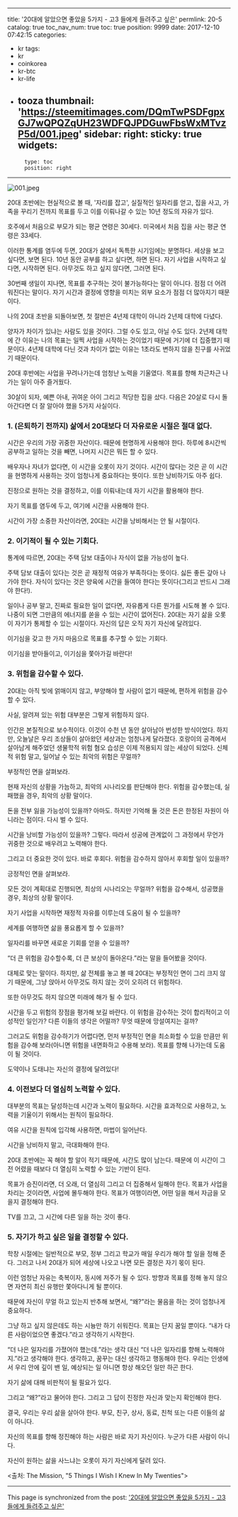 
---
title: '20대에 알았으면 좋았을 5가지 - 고3 들에게 들려주고 싶은'
permlink: 20-5
catalog: true
toc_nav_num: true
toc: true
position: 9999
date: 2017-12-10 07:42:15
categories:
- kr
tags:
- kr
- coinkorea
- kr-btc
- kr-life
- tooza
thumbnail: 'https://steemitimages.com/DQmTwPSDFgpxGJ7wQPQZqUH23WDFQJPDGuwFbsWxMTvzP5d/001.jpeg'
sidebar:
    right:
        sticky: true
widgets:
    -
        type: toc
        position: right
---


![001.jpeg](https://steemitimages.com/DQmTwPSDFgpxGJ7wQPQZqUH23WDFQJPDGuwFbsWxMTvzP5d/001.jpeg)


20대 초반에는 현실적으로 볼 때, '자리를 잡고', 실질적인 일자리를 얻고, 집을 사고, 가족을 꾸리기 전까지 목표를 두고 이를 이뤄나갈 수 있는 10년 정도의 자유가 있다.
  
호주에서 처음으로 부모가 되는 평균 연령은 30세다. 미국에서 처음 집을 사는 평균 연령은 33세다.
  
이러한 통계를 염두에 두면, 20대가 삶에서 독특한 시기임에는 분명하다. 세상을 보고 싶다면, 보면 된다. 10년 동안 공부를 하고 싶다면, 하면 된다. 자기 사업을 시작하고 싶다면, 시작하면 된다. 아무것도 하고 싶지 않다면, 그러면 된다. 
  
30번째 생일이 지나면, 목표를 추구하는 것이 불가능하다는 말이 아니다. 점점 더 어려워진다는 말이다. 자기 시간과 결정에 영향을 미치는 외부 요소가 점점 더 많아지기 때문이다. 
  
나의 20대 초반을 되돌아보면, 첫 절반은 4년제 대학이 아니라 2년제 대학에 다녔다. 
  
양자가 차이가 있냐는 사람도 있을 것이다. 그럴 수도 있고, 아닐 수도 있다. 2년제 대학에 간 이유는 나의 목표는 일찍 사업을 시작하는 것이었기 때문에 거기에 더 집중했기 때문이다. 4년제 대학에 다닌 것과 차이가 없는 이유는 1초라도 변하지 않을 친구를 사귀었기 때문이다. 
  
20대 후반에는 사업을 꾸려나가는데 엄청난 노력을 기울였다. 목표를 향해 차근차근 나가는 일이 아주 즐거웠다.
  
30살이 되자, 예쁜 아내, 귀여운 아이 그리고 적당한 집을 샀다. 다음은 20살로 다시 돌아간다면 더 잘 알아야 했을 5가지 사실이다. 
  
### 1. (은퇴하기 전까지) 삶에서 20대보다 더 자유로운 시절은 절대 없다.   
시간은 우리의 가장 귀중한 자산이다. 때문에 현명하게 사용해야 한다.
하루에 8시간씩 공부하고 일하는 것을 빼면, 나머지 시간은 뭐든 할 수 있다. 
  
배우자나 자녀가 없다면, 이 시간을 오롯이 자기 것이다. 시간이 많다는 것은 곧 이 시간을 현명하게 사용하는 것이 엄청나게 중요하다는 뜻이다. 또한 낭비하기도 아주 쉽다. 
  
진정으로 원하는 것을 결정하고, 이를 이뤄내는데 자기 시간을 활용해야 한다. 
  
자기 목표를 염두에 두고, 여기에 시간을 사용해야 한다. 

시간이 가장 소중한 자산이라면, 20대는 시간을 낭비해서는 안 될 시절이다. 
  
### 2. 이기적이 될 수 있는 기회다. 
  
통계에 따르면, 20대는 주택 담보 대출이나 자식이 없을 가능성이 높다. 
  
주택 담보 대출이 있다는 것은 곧 재정적 여유가 부족하다는 뜻이다. 싫든 좋든 갚아 나가야 한다. 자식이 있다는 것은 양육에 시간을 들여야 한다는 뜻이다(그리고 반드시 그래야 한다!). 
  
일이나 공부 말고, 진짜로 필요한 일이 없다면, 자유롭게 다른 뭔가를 시도해 볼 수 있다. 나중이 되면 그만큼의 에너지를 쏟을 수 있는 시간이 없어진다. 20대는 자기 삶을 오롯이 자기가 통제할 수 있는 시절이다. 자신의 답은 오직 자기 자신에 달려있다. 
  
이기심을 갖고 한 가지 마음으로 목표를 추구할 수 있는 기회다.
  
이기심을 받아들이고, 이기심을 쫓아가길 바란다! 
  
### 3. 위험을 감수할 수 있다.
  
20대는 아직 빚에 얽매이지 않고, 부양해야 할 사람이 없기 때문에, 편하게 위험을 감수할 수 있다.
  
사실, 알려져 있는 위험 대부분은 그렇게 위험하지 않다.
  
인간은 본질적으로 보수적이다. 이것이 수천 년 동안 살아남아 번성한 방식이었다. 하지만, 오늘날은 우리 조상들이 살아왔던 세상과는 엄청나게 달라졌다. 호랑이의 공격에서 살아남게 해주었던 생물학적 위험 혐오 습성은 이제 적용되지 않는 세상이 되었다. 신체적 위험 말고, 일어날 수 있는 최악의 위험은 무얼까? 
  
부정적인 면을 살펴보라.
  
현재 자신의 상황을 가늠하고, 최악의 시나리오를 판단해야 한다. 위험을 감수했는데, 실패했을 경우, 최악의 상황 말이다. 
  
돈을 전부 잃을 가능성이 있을까? 아마도. 하지만 기억해 둘 것은 돈은 한정된 자원이 아니라는 점이다. 다시 벌 수 있다.
  
시간을 낭비할 가능성이 있을까? 그렇다. 따라서 성공에 관계없이 그 과정에서 무언가 귀중한 것으로 배우려고 노력해야 한다.
  
그리고 더 중요한 것이 있다. 바로 후회다. 위험을 감수하지 않아서 후회할 일이 있을까?
  
긍정적인 면을 살펴보라.
  
모든 것이 계획대로 진행되면, 최상의 시나리오는 무얼까? 위험을 감수해서, 성공했을 경우, 최상의 상황 말이다.
  
자기 사업을 시작하면 재정적 자유를 이루는데 도움이 될 수 있을까?
  
세계를 여행하면 삶을 풍요롭게 할 수 있을까?
  
일자리를 바꾸면 새로운 기회를 얻을 수 있을까?
  
“더 큰 위험을 감수할수록, 더 큰 보상이 돌아온다.”라는 말을 들어봤을 것이다.
  
대체로 맞는 말이다. 하지만, 삶 전체를 놓고 볼 때 20대는 부정적인 면이 그리 크지 않기 때문에, 그냥 앉아서 아무것도 하지 않는 것이 오히려 더 위험하다.
  
또한 아무것도 하지 않으면 미래에 해가 될 수 있다.
  
시간을 두고 위험의 장점을 평가해 보길 바란다. 이 위험을 감수하는 것이 합리적이고 이성적인 일인가? 다른 이들의 생각은 어떨까? 무엇 때문에 망설여지는 걸까?
  
그러고도 위험을 감수하기가 어렵다면, 먼저 부정적인 면을 최소화할 수 있을 만큼만 위험을 감수해 보라(아니면 위험을 내면화하고 수용해 보라). 목표를 향해 나가는데 도움이 될 것이다. 
  
도약이나 도태냐는 자신의 결정에 달려있다!
  
### 4. 이전보다 더 열심히 노력할 수 있다.
  
대부분의 목표는 달성하는데 시간과 노력이 필요하다. 시간을 효과적으로 사용하고, 노력을 기울이기 위해서는 원칙이 필요하다. 
  
여유 시간을 원칙에 입각해 사용하면, 마법이 일어난다.
  
시간을 낭비하지 말고, 극대화해야 한다. 
  
20대 초반에는 꼭 해야 할 알이 적기 때문에, 시간도 많이 남는다. 때문에 이 시간이 그전 어렸을 때보다 더 열심히 노력할 수 있는 기반이 된다.
  
목표가 승진이라면, 더 오래, 더 열심히 그리고 더 집중해서 일해야 한다. 목표가 사업을 차리는 것이라면, 사업에 몰두해야 한다. 목표가 여행이라면, 어떤 일을 해서 자금을 모을지 결정해야 한다. 
  
TV를 끄고, 그 시간에 다른 일을 하는 것이 좋다. 
  
### 5. 자기가 하고 싶은 일을 결정할 수 있다.
  
학창 시절에는 일반적으로 부모, 정부 그리고 학교가 매일 우리가 해야 할 일을 정해 준다. 그러고 나서 20대가 되어 세상에 나오고 나면 모든 결정은 자기 몫이 된다.
  
이런 엄청난 자유는 축복이자, 동시에 저주가 될 수 있다. 방향과 목표를 정해 놓지 않으면 자연히 최신 유행만 쫓아다니게 될 뿐이다. 
  
때문에 자신이 무얼 하고 있는지 반추해 보면서, “왜?”라는 물음을 하는 것이 엄청나게 중요하다. 
  
그냥 하고 싶지 않은데도 하는 시늉만 하기 쉬워진다. 목표는 단지 꿈일 뿐이다. “내가 다른 사람이었으면 좋겠다.”라고 생각하기 시작한다. 
  
“더 나은 일자리를 가졌어야 했는데.”라는 생각 대신 “더 나은 일자리를 향해 노력해야지.”라고 생각해야 한다. 
생각하고, 꿈꾸는 대신 생각하고 행동해야 한다.
우리는 인생에서 우리 안에 깊이 밴 일, 예상되는 일 아니면 항상 해오던 일만 하곤 한다. 
  
자기 삶에 대해 비판적이 될 필요가 있다. 
  
그리고 “왜?”라고 물어야 한다. 그리고 그 답이 진정한 자신과 맞는지 확인해야 한다.
  
결국, 우리는 우리 삶을 살아야 한다. 부모, 친구, 상사, 동료, 친척 또는 다른 이들의 삶이 아니다. 
  
자신의 목표를 향해 정진해야 하는 사람은 바로 자기 자신이다. 누군가 다른 사람이 아니다.
  
자신이 원하는 삶을 사느냐는 오롯이 자기 자신에게 달려 있다.
  
<출처: The Mission, "5 Things I Wish I Knew In My Twenties">

- - -

This page is synchronized from the post: ['20대에 알았으면 좋았을 5가지 - 고3 들에게 들려주고 싶은'](https://steemit.com/@pius.pius/20-5)
